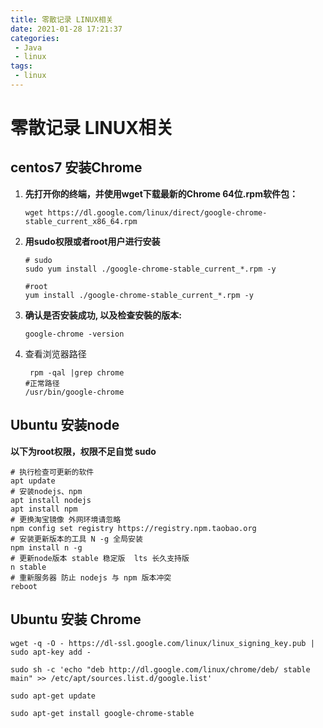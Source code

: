 ```yaml
---
title: 零散记录 LINUX相关
date: 2021-01-28 17:21:37
categories: 
 - Java
 - linux
tags: 
 - linux
---
```

# 零散记录 LINUX相关

<!--  more  -->

## centos7 安装Chrome

1. **先打开你的终端，并使用wget下载最新的Chrome 64位.rpm软件包：**

   ```shell
   wget https://dl.google.com/linux/direct/google-chrome-stable_current_x86_64.rpm
   ```

2. **用sudo权限或者root用户进行安装**

   ```shell
   # sudo
   sudo yum install ./google-chrome-stable_current_*.rpm -y
   
   #root
   yum install ./google-chrome-stable_current_*.rpm -y
   ```

3. **确认是否安装成功, 以及检查安裝的版本:**

   ```shell
   google-chrome -version
   ```

4. 查看浏览器路径

   ```shell
    rpm -qal |grep chrome
   #正常路径
   /usr/bin/google-chrome
   ```


## Ubuntu 安装node

**以下为root权限，权限不足自觉 sudo**

```shell
# 执行检查可更新的软件
apt update
# 安装nodejs、npm
apt install nodejs
apt install npm
# 更换淘宝镜像 外网环境请忽略 
npm config set registry https://registry.npm.taobao.org
# 安装更新版本的工具 N -g 全局安装
npm install n -g
# 更新node版本 stable 稳定版  lts 长久支持版
n stable
# 重新服务器 防止 nodejs 与 npm 版本冲突
reboot
```

## Ubuntu 安装 Chrome

```shell
wget -q -O - https://dl-ssl.google.com/linux/linux_signing_key.pub | sudo apt-key add - 

sudo sh -c 'echo "deb http://dl.google.com/linux/chrome/deb/ stable main" >> /etc/apt/sources.list.d/google.list'

sudo apt-get update 

sudo apt-get install google-chrome-stable
```

